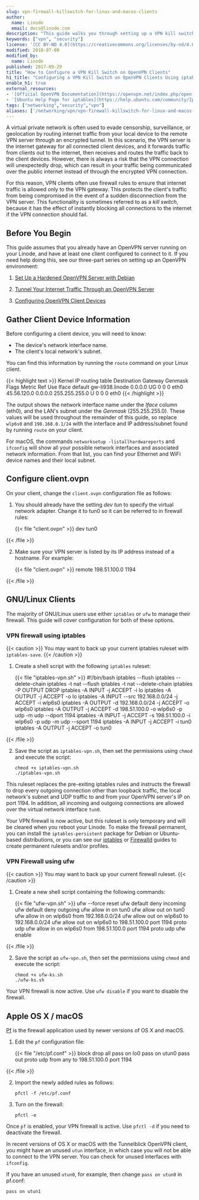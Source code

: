 ```yaml
---
slug: vpn-firewall-killswitch-for-linux-and-macos-clients
author:
  name: Linode
  email: docs@linode.com
description: "This guide walks you through setting up a VPN kill switch with iptables on OpenVPN clients."
keywords: ["vpn", "security"]
license: '[CC BY-ND 4.0](https://creativecommons.org/licenses/by-nd/4.0)'
modified: 2018-07-09
modified_by:
  name: Linode
published: 2017-09-29
title: "How to Configure a VPN Kill Switch on OpenVPN Clients"
h1_title: "Configuring a VPN Kill Switch on OpenVPN Clients Using iptables"
enable_h1: true
external_resources:
- '[Official OpenVPN Documentation](https://openvpn.net/index.php/open-source/documentation.html)'
- '[Ubuntu Help Page for iptables](https://help.ubuntu.com/community/IptablesHowTo)'
tags: ["networking","security","vpn"]
aliases: ['/networking/vpn/vpn-firewall-killswitch-for-linux-and-macos-clients/']
---
```


A virtual private network is often used to evade censorship, surveillance, or geolocation by routing internet traffic from your local device to the remote VPN server through an encrypted tunnel. In this scenario, the VPN server is the internet gateway for all connected client devices, and it forwards traffic from clients out to the internet, then receives and routes the traffic back to the client devices. However, there is always a risk that the VPN connection will unexpectedly drop, which can result in your traffic being communicated over the public internet instead of through the encrypted VPN connection.

For this reason, VPN clients often use firewall rules to ensure that internet traffic is allowed only to the VPN gateway. This protects the client's traffic from being compromised in the event of a sudden disconnection from the VPN server. This functionality is sometimes referred to as a *kill switch*, because it has the effect of instantly blocking all connections to the internet if the VPN connection should fail.

## Before You Begin

This guide assumes that you already have an OpenVPN server running on your Linode, and have at least one client configured to connect to it. If you need help doing this, see our three-part series on setting up an OpenVPN environment:

1.  [Set Up a Hardened OpenVPN Server with Debian](/docs/guides/set-up-a-hardened-openvpn-server/)

2.  [Tunnel Your Internet Traffic Through an OpenVPN Server](/docs/guides/tunnel-your-internet-traffic-through-an-openvpn-server/)

3.  [Configuring OpenVPN Client Devices](/docs/guides/configuring-openvpn-client-devices/)


## Gather Client Device Information
Before configuring a client device, you will need to know:

-  The device's network interface name.
-  The client's local network's subnet.

You can find this information by running the `route` command on your Linux client.

{{< highlight text >}}
Kernel IP routing table
Destination     Gateway         Genmask         Flags Metric Ref    Use Iface
default         gw-li938.linode 0.0.0.0         UG    0      0        0 eth0
45.56.120.0     0.0.0.0         255.255.255.0   U     0      0        0 eth0
{{< /highlight >}}

 The output shows the network interface name under the *Iface* column (eth0), and the LAN's subnet under the *Genmask* (255.255.255.0). These values will be used throughout the remainder of this guide, so replace `wlp6s0` and `198.168.0.1/24` with the interface and IP address/subnet found by running `route` on your client.

For macOS, the commands `networksetup -listallhardwareports` and `ifconfig` will show all your possible network interfaces and associated network information. From that list, you can find your Ethernet and WiFi device names and their local subnet.

## Configure client.ovpn

On your client, change the `client.ovpn` configuration file as follows:

1.  You should already have the setting  *dev tun* to specify the virtual network adapter. Change it to tun0 so it can be referred to in firewall rules:

    {{< file "client.ovpn" >}}
dev tun0

{{< /file >}}


2.  Make sure your VPN server is listed by its IP address instead of a hostname. For example:

    {{< file "client.ovpn" >}}
remote 198.51.100.0 1194

{{< /file >}}


## GNU/Linux Clients

The majority of GNU/Linux users use either `iptables` or `ufw` to manage their firewall. This guide will cover configuration for both of these options.

### VPN firewall using iptables

{{< caution >}}
You may want to back up your current iptables ruleset with `iptables-save`.
{{< /caution >}}

1.  Create a shell script with the following `iptables` ruleset:

    {{< file "iptables-vpn.sh" >}}
#!/bin/bash
iptables --flush
iptables --delete-chain
iptables -t nat --flush
iptables -t nat --delete-chain
iptables -P OUTPUT DROP
iptables -A INPUT -j ACCEPT -i lo
iptables -A OUTPUT -j ACCEPT -o lo
iptables -A INPUT --src 192.168.0.0/24 -j ACCEPT -i wlp6s0
iptables -A OUTPUT -d 192.168.0.0/24 -j ACCEPT -o wlp6s0
iptables -A OUTPUT -j ACCEPT -d 198.51.100.0 -o wlp6s0 -p udp -m udp --dport 1194
iptables -A INPUT -j ACCEPT -s 198.51.100.0 -i wlp6s0 -p udp -m udp --sport 1194
iptables -A INPUT -j ACCEPT -i tun0
iptables -A OUTPUT -j ACCEPT -o tun0

{{< /file >}}


2.  Save the script as `iptables-vpn.sh`, then set the permissions using `chmod` and execute the script:

        chmod +x iptables-vpn.sh
        ./iptables-vpn.sh

This ruleset replaces the pre-exiting iptables rules and instructs the firewall to drop every outgoing connection other than loopback traffic, the local network's subnet and UDP traffic to and from your OpenVPN server's IP on port 1194. In addition, all incoming and outgoing connections are allowed over the virtual network interface `tun0`.

Your VPN firewall is now active, but this ruleset is only temporary and will be cleared when you reboot your Linode. To make the firewall permanent, you can install the `iptables-persistent` package for Debian or Ubuntu-based distributions, or you can see our [iptables](/docs/guides/control-network-traffic-with-iptables/#deploy-your-iptables-rulesets) or [Firewalld](/docs/guides/introduction-to-firewalld-on-centos/#constructing-a-ruleset-with-firewalld) guides to create permanent rulesets and/or profiles.

### VPN Firewall using ufw

{{< caution >}}
You may want to back up your current firewall ruleset.
{{< /caution >}}

1.  Create a new shell script containing the following commands:

    {{< file "ufw-vpn.sh" >}}
ufw --force reset
ufw default deny incoming
ufw default deny outgoing
ufw allow in on tun0
ufw allow out on tun0
ufw allow in on wlp6s0 from 192.168.0.0/24
ufw allow out on wlp6s0 to 192.168.0.0/24
ufw allow out on wlp6s0 to 198.51.100.0 port 1194  proto udp
ufw allow in on wlp6s0 from 198.51.100.0 port 1194 proto udp
ufw enable

{{< /file >}}


2.  Save the script as `ufw-vpn.sh`, then set the permissions using `chmod` and execute the script:

        chmod +x ufw-ks.sh
        ./ufw-ks.sh

Your VPN firewall is now active. Use `ufw disable` if you want to disable the firewall.

## Apple OS X / macOS

[Pf](https://en.wikipedia.org/wiki/PF_(firewall)) is the firewall application used by newer versions of OS X and macOS.

1.  Edit the `pf` configuration file:

    {{< file "/etc/pf.conf" >}}
block drop all
pass on lo0
pass on utun0
pass out proto udp from any to 198.51.100.0 port 1194

{{< /file >}}


2.  Import the newly added rules as follows:

        pfctl -f /etc/pf.conf

3.  Turn on the firewall:

        pfctl -e

Once `pf` is enabled, your VPN firewall is active. Use `pfctl -d` if you need to deactivate the firewall.

In recent versions of OS X or macOS with the Tunnelblick OpenVPN client, you might have an unused `utun` interface, in which case you will not be able to connect to the VPN server. You can check for unused interfaces with `ifconfig`.

If you have an unused `utun0`, for example, then change `pass on utun0` in pf.conf:

    pass on utun1
